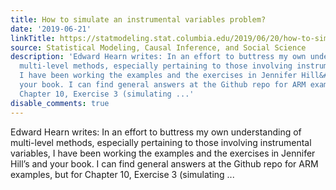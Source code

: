 ```yaml
---
title: How to simulate an instrumental variables problem?
date: '2019-06-21'
linkTitle: https://statmodeling.stat.columbia.edu/2019/06/20/how-to-simulate-an-instrumental-variables-problem/
source: Statistical Modeling, Causal Inference, and Social Science
description: 'Edward Hearn writes: In an effort to buttress my own understanding of
  multi-level methods, especially pertaining to those involving instrumental variables,
  I have been working the examples and the exercises in Jennifer Hill&#8217;s and
  your book. I can find general answers at the Github repo for ARM examples, but for
  Chapter 10, Exercise 3 (simulating ...'
disable_comments: true
---
```

Edward Hearn writes: In an effort to buttress my own understanding of multi-level methods, especially pertaining to those involving instrumental variables, I have been working the examples and the exercises in Jennifer Hill&#8217;s and your book. I can find general answers at the Github repo for ARM examples, but for Chapter 10, Exercise 3 (simulating ...